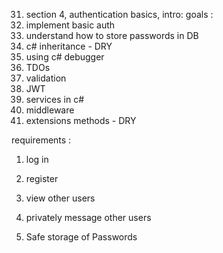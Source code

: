 31. section 4, authentication basics, intro:
goals :
 1. implement basic auth
 2. understand how to store passwords in DB
 3. c# inheritance - DRY
 4. using c# debugger
 5. TDOs
 6. validation
 7. JWT
 8. services in c#
 9. middleware
 10. extensions methods - DRY 

 requirements : 
  1. log in
  2. register
  3. view other users
  4. privately message other users

32. Safe storage of Passwords